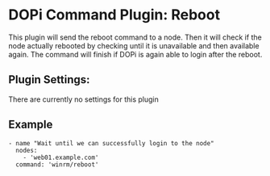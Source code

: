 # DOPi Command Plugin: Reboot

This plugin will send the reboot command to a node. Then it will check if the
node actually rebooted by checking until it is unavailable and then available
again. The command will finish if DOPi is again able to login after the reboot.

## Plugin Settings:

There are currently no settings for this plugin

## Example

    - name "Wait until we can successfully login to the node"
      nodes:
        - 'web01.example.com'
      command: 'winrm/reboot'

